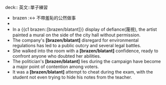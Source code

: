 deck:: 英文::單子練習

- brazen :<-> 不帶羞恥的公然做事
-
- In a {{c1 brazen::[brazen/blatant]}} display of defiance(蔑視), the artist painted a mural on the side of the city hall without permission.
- The company's **[brazen/blatant]** disregard for environmental regulations has led to a public outcry and several legal battles.
- She walked into the room with a **[brazen/blatant]** confidence, ready to confront anyone who doubted her abilities.
- The politician's **[brazen/blatant]** lies during the campaign have become a major point of contention among voters.
- It was a **[brazen/blatant]** attempt to cheat during the exam, with the student not even trying to hide his notes from the teacher.